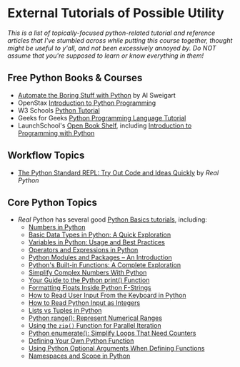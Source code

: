 # External Tutorials of Possible Utility

_This is a list of topically-focused python-related tutorial and reference articles that I've stumbled across while putting this course together, thought might be useful to y'all, and not been excessively annoyed by. Do NOT assume that you're supposed to learn or know everything in them!_

## Free Python Books & Courses

- <a href="https://automatetheboringstuff.com/#toc" target="_blank">Automate the Boring Stuff with Python</a> by Al Sweigart
- OpenStax <a href="https://openstax.org/details/books/introduction-python-programming" target="_blank">Introduction to Python Programming</a>
- W3 Schools <a href="https://www.w3schools.com/python/default.asp" target="_blank">Python Tutorial</a>
- Geeks for Geeks <a href="https://www.geeksforgeeks.org/python-programming-language-tutorial/" target="_blank">Python Programming Language Tutorial</a>
- LaunchSchool's <a href="https://launchschool.com/books" target="_blank">Open Book Shelf</a>, including <a href="https://launchschool.com/books/python/read/introduction" target="_blank">Introduction to Programming with Python</a>



## Workflow Topics
- [The Python Standard REPL: Try Out Code and Ideas Quickly](https://realpython.com/python-repl/) by _Real Python_


## Core Python Topics

- _Real Python_ has several good [Python Basics tutorials](https://realpython.com/tutorials/basics/), including:
    - [Numbers in Python](https://realpython.com/python-numbers/)
    - [Basic Data Types in Python: A Quick Exploration](https://realpython.com/python-data-types/)
    - [Variables in Python: Usage and Best Practices](https://realpython.com/python-variables/)
    - [Operators and Expressions in Python](https://realpython.com/python-operators-expressions/)
    - [Python Modules and Packages – An Introduction](https://realpython.com/python-modules-packages/)
    - [Python's Built-in Functions: A Complete Exploration](https://realpython.com/python-built-in-functions/)
    - [Simplify Complex Numbers With Python](https://realpython.com/python-complex-numbers/)
    - [Your Guide to the Python print() Function](https://realpython.com/python-print/)
    - [Formatting Floats Inside Python F-Strings](https://realpython.com/courses/format-floats-f-strings/)
    - [How to Read User Input From the Keyboard in Python](https://realpython.com/python-keyboard-input/)
    - [How to Read Python Input as Integers](https://realpython.com/python-input-integer/)
    - [Lists vs Tuples in Python](https://realpython.com/python-lists-tuples/)
    - [Python range(): Represent Numerical Ranges](https://realpython.com/python-range/)
    - [Using the `zip()` Function for Parallel Iteration](https://realpython.com/python-zip-function/)
    - [Python enumerate(): Simplify Loops That Need Counters](https://realpython.com/python-enumerate/)
    - [Defining Your Own Python Function](https://realpython.com/defining-your-own-python-function/)
    - [Using Python Optional Arguments When Defining Functions](https://realpython.com/python-optional-arguments/)
    - [Namespaces and Scope in Python](https://realpython.com/python-namespaces-scope/)
